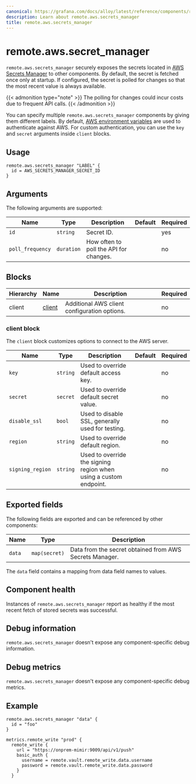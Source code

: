 ```yaml
---
canonical: https://grafana.com/docs/alloy/latest/reference/components/remote.aws.secrets_manager/
description: Learn about remote.aws.secrets_manager
title: remote.aws.secrets_manager
---
```


# remote.aws.secret_manager

`remote.aws.secrets_manager` securely exposes the secrets located in [AWS Secrets Manager](https://aws.amazon.com/secrets-manager/) to other components.
By default, the secret is fetched once only at startup. If configured, the secret is polled for changes so that the most recent value is always available. 

{{< admonition type="note" >}}
The polling for changes could incur costs due to frequent API calls.
{{< /admonition >}}

You can specify multiple `remote.aws.secrets_manager` components by giving them different labels.
By default, [AWS environment variables][] are used to authenticate against AWS.
For custom authentication, you can use the `key` and `secret` arguments inside `client` blocks.

 [AWS environment variables]: https://docs.aws.amazon.com/cli/latest/userguide/cli-configure-envvars.html

## Usage

```alloy
remote.aws.secrets_manager "LABEL" {
  id = AWS_SECRETS_MANAGER_SECRET_ID
}
```

## Arguments

The following arguments are supported:

Name             | Type       | Description                                                              | Default | Required
-----------------|------------|--------------------------------------------------------------------------|---------|---------
`id`             | `string`   | Secret ID.                                                               |         | yes
`poll_frequency` | `duration` | How often to poll the API for changes.                                   |         | no

## Blocks

Hierarchy | Name       | Description                                        | Required
----------|------------|----------------------------------------------------|---------
client    | [client][] | Additional AWS client configuration options. | no

[client]: #client-block

### client block

The `client` block customizes options to connect to the AWS server.

Name             | Type     | Description                                                                             | Default | Required
-----------------|----------|-----------------------------------------------------------------------------------------|---------|---------
`key`            | `string` | Used to override default access key.                                                    |         | no
`secret`         | `secret` | Used to override default secret value.                                                  |         | no
`disable_ssl`    | `bool`   | Used to disable SSL, generally used for testing.                                        |         | no
`region`         | `string` | Used to override default region.                                                        |         | no
`signing_region` | `string` | Used to override the signing region when using a custom endpoint.                       |         | no


## Exported fields

The following fields are exported and can be referenced by other components:

Name      | Type                 | Description                
----------|----------------------|---------------------------------------------------------
`data`    | `map(secret)`        |  Data from the secret obtained from AWS Secrets Manager.

The `data` field contains a mapping from data field names to values.

## Component health

Instances of `remote.aws.secrets_manager` report as healthy if the most recent fetch of stored secrets was successful.

## Debug information

`remote.aws.secrets_manager` doesn't expose any component-specific debug information.

## Debug metrics

`remote.aws.secrets_manager` doesn't expose any component-specific debug metrics.

## Example

```alloy
remote.aws.secrets_manager "data" {
  id = "foo"
}

metrics.remote_write "prod" {
  remote_write {
    url = "https://onprem-mimir:9009/api/v1/push"
    basic_auth {
      username = remote.vault.remote_write.data.username
      password = remote.vault.remote_write.data.password
    }
  }
```
